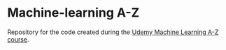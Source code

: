 # Machine-learning A-Z
Repository for the code created during the [Udemy Machine Learning A-Z course](https://www.udemy.com/machinelearning/learn/v4/overview). 
